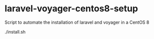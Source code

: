# laravel-voyager-centos8-setup
Script to automate the installation of laravel and voyager in a CentOS 8

 ./install.sh
